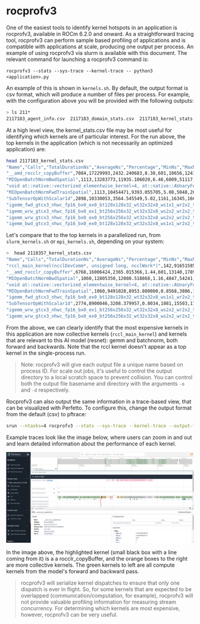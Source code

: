# rocprofv3

One of the easiest tools to identify kernel hotspots in an application is rocprofv3, available in ROCm 6.2.0 and onward.  As a straightforward tracing tool, rocprofv3 can perform sample based profiling of applications and is compatible with applications at scale, producing one output per process.  An example of using rocprofv3 via slurm  is available with this document.  The relevant command for launching a rocprofv3 command is:

```
rocprofv3 --stats --sys-trace --kernel-trace -- python3 <application>.py
```

An example of this is shown in `kernels.sh`.  By default, the output format is csv format, which will produce a number of files per process.  For example, with the configuration above you will be provided with the following outputs:

```bash
> ls 211*
2117183_agent_info.csv  2117183_domain_stats.csv  2117183_kernel_stats.csv  2117183_kernel_trace.csv
```

At a high level view, the kernel_stats.csv file may be most useful for identifying which kernels are of particular interest.  For the run above, the top kernels in the application (which is not necessarily an optimized application) are:

```bash
head 2117183_kernel_stats.csv
"Name","Calls","TotalDurationNs","AverageNs","Percentage","MinNs","MaxNs","StdDev"
"__amd_rocclr_copyBuffer",7084,17229993,2432.240683,8.38,601,10656,1241.386133
"MIOpenBatchNormBwdSpatial",1113,13283773,11935.106020,6.46,6009,51117,6712.148824
"void at::native::vectorized_elementwise_kernel<4, at::native::AUnaryFunctor<float, float, float, at::native::binary_internal::MulFunctor<float> >, at::detail::Array<char*, 2> >(int, at::native::AUnaryFunctor<float, float, float, at::native::binary_internal::MulFunctor<float> >, at::detail::Array<char*, 2>)",3402,12535732,3684.812463,6.10,641,12458,1127.090878
"MIOpenBatchNormFwdTrainSpatial",1113,10454471,9393.055705,5.08,5048,20351,3723.028735
"SubTensorOpWithScalar1d",2898,10330053,3564.545549,5.02,1161,16345,1668.462768
"igemm_fwd_gtcx3_nhwc_fp16_bx0_ex0_bt128x128x32_wt32x32x8_ws1x1_wr2x2_ta1x8x2x1_1x4x1x64_tb1x8x2x1_1x4x1x64_gkgs",609,9725160,15969.064039,4.73,11818,29164,3533.613567
"igemm_wrw_gtcx3_nhwc_fp16_bx0_ex1_bt256x256x32_wt32x32x8_ws2x2_wr2x2_ta1x4x1x8_1x8x1x32_tb1x4x1x8_1x8x1x32_gkgs",252,7631141,30282.305556,3.71,24877,43866,2466.553834
"igemm_wrw_gtcx3_nhwc_fp16_bx0_ex0_bt256x256x32_wt32x32x8_ws2x2_wr2x2_ta1x4x1x8_1x8x1x32_tb1x4x1x8_1x8x1x32_gkgs",378,7155943,18931.066138,3.48,13741,31607,4078.800286
"igemm_bwd_gtcx3_nhwc_fp16_bx0_ex0_bt128x128x32_wt32x32x8_ws1x1_wr2x2_ta1x8x2x1_1x4x1x64_tb1x8x1x2_1x4x1x64_gkgs",462,7049063,15257.712121,3.43,11938,27081,2561.401809> 
```

Let's compare that to the top kernels in a parallelized run, from `slurm_kernels.sh` or `mpi_kernels.sh`, depending on your system:

```bash
>  head 2118357_kernel_stats.csv
"Name","Calls","TotalDurationNs","AverageNs","Percentage","MinNs","MaxNs","StdDev"
"rccl_main_kernel(ncclDevComm*, unsigned long, ncclWork*)",142,916515855,6454337.007042,82.74,7210,382428559,32102362.228032
"__amd_rocclr_copyBuffer",6768,16006424,2365.015366,1.44,601,13140,1789.526108
"MIOpenBatchNormBwdSpatial",1060,12805350,12080.518868,1.16,4847,54241,6935.866504
"void at::native::vectorized_elementwise_kernel<4, at::native::AUnaryFunctor<float, float, float, at::native::binary_internal::MulFunctor<float> >, at::detail::Array<char*, 2> >(int, at::native::AUnaryFunctor<float, float, float, at::native::binary_internal::MulFunctor<float> >, at::detail::Array<char*, 2>)",3220,10130050,3145.978261,0.9145,681,13781,1055.132363
"MIOpenBatchNormFwdTrainSpatial",1060,9491028,8953.800000,0.8568,3806,18106,3643.596736
"igemm_fwd_gtcx3_nhwc_fp16_bx0_ex0_bt128x128x32_wt32x32x8_ws1x1_wr2x2_ta1x8x2x1_1x4x1x64_tb1x8x2x1_1x4x1x64_gkgs",563,9075229,16119.412078,0.8192,8172,28763,3708.184699
"SubTensorOpWithScalar1d",2774,8900046,3208.379957,0.8034,1081,15503,1785.945155
"igemm_wrw_gtcx3_nhwc_fp16_bx0_ex1_bt256x256x32_wt32x32x8_ws2x2_wr2x2_ta1x4x1x8_1x8x1x32_tb1x4x1x8_1x8x1x32_gkgs",238,7955597,33426.878151,0.7182,14782,49634,4192.493464
"igemm_wrw_gtcx3_nhwc_fp16_bx0_ex0_bt256x256x32_wt32x32x8_ws2x2_wr2x2_ta1x4x1x8_1x8x1x32_tb1x4x1x8_1x8x1x32_gkgs",360,6661235,18503.430556,0.6013,11056,51717,5898.362328
```

From the above, we can clearly identify that the most expensive kernels in this application are now collective kernels (`rccl_main_kernel`) and kernels that are relevant to this AI model (resnet): gemm and batchnorm, both forward and backwards.  Note that the rccl kernel doesn't appear as a top kernel in the single-process run.

> Note: rocprofv3 will give each output file a unique name based on process ID.  For scale out jobs, it's useful to control the output directory to a local scratch space to prevent collision.  You can control both the output file basename and directory with the arguments `-o` and `-d` respectively.

Rocprofv3 can also output the same information in a trace-based view, that can be visualized with Perfetto.  To configure this, change the output format from the default (csv) to pftrace: 

```bash 
srun --ntasks=4 rocprofv3 --stats --sys-trace --kernel-trace --output-format pftrace -- python3 <application>.py
```

Example traces look like the image below, where users can zoom in and out and learn detailed information about the performance of each kernel.

![Rocprofv3 trace of the training application](rocprofv3-trace-output.png)

In the image above, the highlighted kernel (small black box with a line coming from it) is a a rocclr_copyBuffer, and the orange boxes to the right are more collective kernels.  The green kernels to left are all compute kernels from the model's forward and backward pass.

> rocprofv3 will serialize kernel dispatches to ensure that only one dispatch is ever in flight.  So, for some kernels that are expected to be overlapped (communication/computation, for example), rocprofv3 will not provide valuable profiling information for measuring stream concurrency.  For determining which kernels are most expensive, however, rocprofv3 can be very useful.


